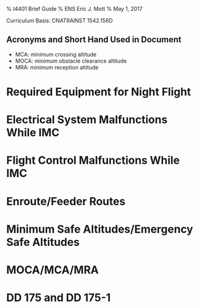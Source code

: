 % I4401 Brief Guide
% ENS Eric J. Mott
% May 1, 2017

Curriculum Basis: CNATRAINST 1542.156D

Acronyms and Short Hand Used in Document
----------------------------------------

- MCA: minimum crossing altitude
- MOCA: minimum obstacle clearance altitude
- MRA: minimum reception altitude

Required Equipment for Night Flight
===================================

Electrical System Malfunctions While IMC
========================================

Flight Control Malfunctions While IMC
=====================================

Enroute/Feeder Routes
=====================

Minimum Safe Altitudes/Emergency Safe Altitudes
===============================================

MOCA/MCA/MRA
============

DD 175 and DD 175-1
===================
